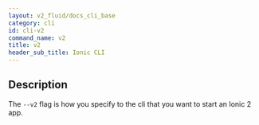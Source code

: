 ```yaml
---
layout: v2_fluid/docs_cli_base
category: cli
id: cli-v2
command_name: v2
title: v2
header_sub_title: Ionic CLI
---
```


## Description

The `--v2` flag is how you specify to the cli that you want to start an Ionic 2 app.

